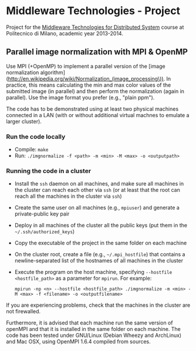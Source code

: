 Middleware Technologies - Project
=================================

Project for the [Middleware Technologies for Distributed
System](http://corsi.dei.polimi.it/distsys) course at Politecnico di Milano,
academic year 2013-2014.

Parallel image normalization with MPI & OpenMP
----------------------------------------------

Use MPI (+OpenMP) to implement a parallel version of the [image normalization
algorithm](http://en.wikipedia.org/wiki/Normalization_(image_processing\)). In
practice, this means calculating the min and max color values of the submitted
image (in parallel) and then perform the normalization (again in parallel). Use
the image format you prefer (e.g., "plain ppm").

The code has to be demonstrated using at least two physical machines connected
in a LAN (with or without additional virtual machnes to emulate a larger
cluster).

### Run the code locally

* Compile: `make`
* Run: `./imgnormalize -f <path> -m <min> -M <max> -o <outputpath>`

### Running the code in a cluster

* Install the `ssh` daemon on all machines, and make sure all machines in the
  cluster can reach each other via `ssh` (or at least that the root can
  reach all the machines in the cluster via `ssh`)
* Create the same user on all machines (e.g., `mpiuser`) and generate a
  private-public key pair
* Deploy in all machines of the cluster all the public keys (put them in the
  `~/.ssh/authorized_keys`)
* Copy the executable of the project in the same folder on each machine
* On the cluster root, create a file (e.g., `~/.mpi_hostfile`) that contains a
  newline-separated list of the hostnames of all machines in the cluster
* Execute the program on the host machine, specifying `--hostfile  <hostfile_path>`
  as a parameter for `mpirun`. For example:

      mpirun -np <n> --hostfile <hostfile_path> ./imgnormalize -m <min> -M <max> -f <filename> -o <outputfilename>

If you are experiencing problems, check that the machines in the cluster are
not firewalled.

Furthermore, it is advised that each machine run the same version of openMPI
and that it is installed in the same folder on each machine.
The code has been tested under GNU/Linux (Debian Wheezy and ArchLinux) and 
Mac OSX, using OpenMPI 1.6.4 compiled from sources.
